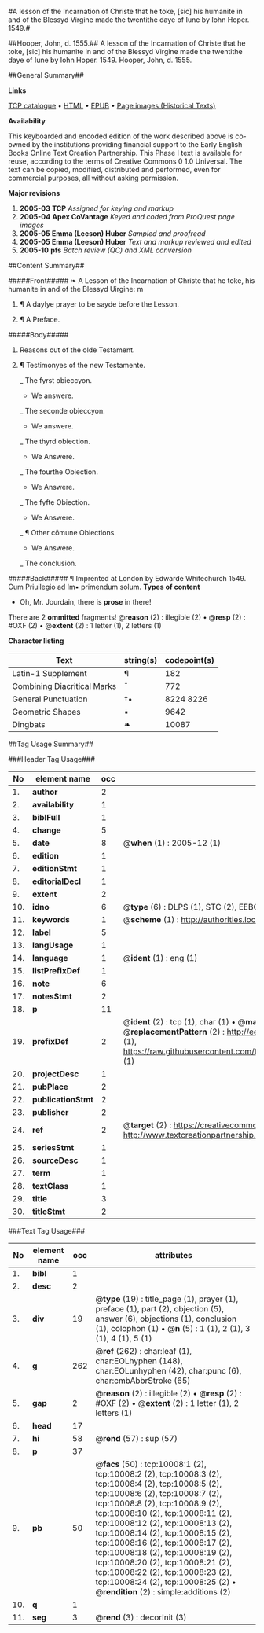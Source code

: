 #A lesson of the Incarnation of Christe that he toke, [sic] his humanite in and of the Blessyd Virgine made the twentithe daye of Iune by Iohn Hoper. 1549.#

##Hooper, John, d. 1555.##
A lesson of the Incarnation of Christe that he toke, [sic] his humanite in and of the Blessyd Virgine made the twentithe daye of Iune by Iohn Hoper. 1549.
Hooper, John, d. 1555.

##General Summary##

**Links**

[TCP catalogue](http://www.ota.ox.ac.uk/tcp/)  • 
[HTML](http://tei.it.ox.ac.uk/tcp/Texts-HTML/free/A03/A03636.html)  • 
[EPUB](http://tei.it.ox.ac.uk/tcp/Texts-EPUB/free/A03/A03636.epub) • 
[Page images (Historical Texts)](https://data.historicaltexts.jisc.ac.uk/view?pubId=eebo-99845125e&pageId=eebo-99845125e-10008-1)

**Availability**

This keyboarded and encoded edition of the
	       work described above is co-owned by the institutions
	       providing financial support to the Early English Books
	       Online Text Creation Partnership. This Phase I text is
	       available for reuse, according to the terms of Creative
	       Commons 0 1.0 Universal. The text can be copied,
	       modified, distributed and performed, even for
	       commercial purposes, all without asking permission.

**Major revisions**

1. __2005-03__ __TCP__ *Assigned for keying and markup*
1. __2005-04__ __Apex CoVantage__ *Keyed and coded from ProQuest page images*
1. __2005-05__ __Emma (Leeson) Huber__ *Sampled and proofread*
1. __2005-05__ __Emma (Leeson) Huber__ *Text and markup reviewed and edited*
1. __2005-10__ __pfs__ *Batch review (QC) and XML conversion*

##Content Summary##

#####Front#####
❧ A Lesson of the Incarnation of Christe that he toke, his humanite in and of the Blessyd Uirgine: m
1. ¶ A daylye prayer to be sayde before the Lesson.

1. ¶ A Preface.

#####Body#####

1. Reasons out of the olde Testament.

1. ¶ Testimonyes of the new Testamente.

    _ The fyrst obieccyon.

      * We answere.

    _ The seconde obieccyon.

      * We answere.

    _ The thyrd obiection.

      * We Answere.

    _ The fourthe Obiection.

      * We Answere.

    _ The fyfte Obiection.

      * We Answere.

    _ ¶ Other cōmune Obiections.

      * We Answere.

    _ The conclusion.

#####Back#####
¶ Imprented at London by Edwarde Whitechurch 1549. Cum Priuilegio ad Im▪ primendum solum.
**Types of content**

  * Oh, Mr. Jourdain, there is **prose** in there!

There are 2 **ommitted** fragments! 
 @__reason__ (2) : illegible (2)  •  @__resp__ (2) : #OXF (2)  •  @__extent__ (2) : 1 letter (1), 2 letters (1)

**Character listing**


|Text|string(s)|codepoint(s)|
|---|---|---|
|Latin-1 Supplement|¶|182|
|Combining             Diacritical Marks|̄|772|
|General Punctuation|†•|8224 8226|
|Geometric Shapes|▪|9642|
|Dingbats|❧|10087|

##Tag Usage Summary##

###Header Tag Usage###

|No|element name|occ|attributes|
|---|---|---|---|
|1.|__author__|2||
|2.|__availability__|1||
|3.|__biblFull__|1||
|4.|__change__|5||
|5.|__date__|8| @__when__ (1) : 2005-12 (1)|
|6.|__edition__|1||
|7.|__editionStmt__|1||
|8.|__editorialDecl__|1||
|9.|__extent__|2||
|10.|__idno__|6| @__type__ (6) : DLPS (1), STC (2), EEBO-CITATION (1), PROQUEST (1), VID (1)|
|11.|__keywords__|1| @__scheme__ (1) : http://authorities.loc.gov/ (1)|
|12.|__label__|5||
|13.|__langUsage__|1||
|14.|__language__|1| @__ident__ (1) : eng (1)|
|15.|__listPrefixDef__|1||
|16.|__note__|6||
|17.|__notesStmt__|2||
|18.|__p__|11||
|19.|__prefixDef__|2| @__ident__ (2) : tcp (1), char (1)  •  @__matchPattern__ (2) : ([0-9\-]+):([0-9IVX]+) (1), (.+) (1)  •  @__replacementPattern__ (2) : http://eebo.chadwyck.com/downloadtiff?vid=$1&page=$2 (1), https://raw.githubusercontent.com/textcreationpartnership/Texts/master/tcpchars.xml#$1 (1)|
|20.|__projectDesc__|1||
|21.|__pubPlace__|2||
|22.|__publicationStmt__|2||
|23.|__publisher__|2||
|24.|__ref__|2| @__target__ (2) : https://creativecommons.org/publicdomain/zero/1.0/ (1), http://www.textcreationpartnership.org/docs/. (1)|
|25.|__seriesStmt__|1||
|26.|__sourceDesc__|1||
|27.|__term__|1||
|28.|__textClass__|1||
|29.|__title__|3||
|30.|__titleStmt__|2||


###Text Tag Usage###

|No|element name|occ|attributes|
|---|---|---|---|
|1.|__bibl__|1||
|2.|__desc__|2||
|3.|__div__|19| @__type__ (19) : title_page (1), prayer (1), preface (1), part (2), objection (5), answer (6), objections (1), conclusion (1), colophon (1)  •  @__n__ (5) : 1 (1), 2 (1), 3 (1), 4 (1), 5 (1)|
|4.|__g__|262| @__ref__ (262) : char:leaf (1), char:EOLhyphen (148), char:EOLunhyphen (42), char:punc (6), char:cmbAbbrStroke (65)|
|5.|__gap__|2| @__reason__ (2) : illegible (2)  •  @__resp__ (2) : #OXF (2)  •  @__extent__ (2) : 1 letter (1), 2 letters (1)|
|6.|__head__|17||
|7.|__hi__|58| @__rend__ (57) : sup (57)|
|8.|__p__|37||
|9.|__pb__|50| @__facs__ (50) : tcp:10008:1 (2), tcp:10008:2 (2), tcp:10008:3 (2), tcp:10008:4 (2), tcp:10008:5 (2), tcp:10008:6 (2), tcp:10008:7 (2), tcp:10008:8 (2), tcp:10008:9 (2), tcp:10008:10 (2), tcp:10008:11 (2), tcp:10008:12 (2), tcp:10008:13 (2), tcp:10008:14 (2), tcp:10008:15 (2), tcp:10008:16 (2), tcp:10008:17 (2), tcp:10008:18 (2), tcp:10008:19 (2), tcp:10008:20 (2), tcp:10008:21 (2), tcp:10008:22 (2), tcp:10008:23 (2), tcp:10008:24 (2), tcp:10008:25 (2)  •  @__rendition__ (2) : simple:additions (2)|
|10.|__q__|1||
|11.|__seg__|3| @__rend__ (3) : decorInit (3)|
